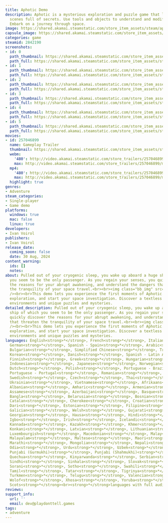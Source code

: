 ```yaml
---
title: Aphotic Demo
description: Aphotic is a mysterious exploration and puzzle game that lets you explore
  scenes full of secrets. Use tools and objects to understand and modify your environment.
  Embark on a journey through space.
image: https://shared.akamai.steamstatic.com/store_item_assets/steam/apps/2842190/header.jpg?t=1729067862
capsule_image: https://shared.akamai.steamstatic.com/store_item_assets/steam/apps/2842190/9be0e420e31286095c6c44cdbebc78a319c891ae/capsule_231x87.jpg?t=1729067862
categories: game
steamid: 2842190
screenshots:
- id: 0
  path_thumbnail: https://shared.akamai.steamstatic.com/store_item_assets/steam/apps/2842190/ss_2a8de280ab2a9c9704423d1107cc8060a0dd3c45.600x338.jpg?t=1729067862
  path_full: https://shared.akamai.steamstatic.com/store_item_assets/steam/apps/2842190/ss_2a8de280ab2a9c9704423d1107cc8060a0dd3c45.1920x1080.jpg?t=1729067862
- id: 1
  path_thumbnail: https://shared.akamai.steamstatic.com/store_item_assets/steam/apps/2842190/ss_3a7dc0faab39b6183ee84fd7ab875dbce3f7f5c2.600x338.jpg?t=1729067862
  path_full: https://shared.akamai.steamstatic.com/store_item_assets/steam/apps/2842190/ss_3a7dc0faab39b6183ee84fd7ab875dbce3f7f5c2.1920x1080.jpg?t=1729067862
- id: 2
  path_thumbnail: https://shared.akamai.steamstatic.com/store_item_assets/steam/apps/2842190/ss_4a610e220a01f377d51f4433e62fbc4edd20fc9d.600x338.jpg?t=1729067862
  path_full: https://shared.akamai.steamstatic.com/store_item_assets/steam/apps/2842190/ss_4a610e220a01f377d51f4433e62fbc4edd20fc9d.1920x1080.jpg?t=1729067862
- id: 3
  path_thumbnail: https://shared.akamai.steamstatic.com/store_item_assets/steam/apps/2842190/ss_b7f273783c5246a8d61d9c22c6092377bad306cc.600x338.jpg?t=1729067862
  path_full: https://shared.akamai.steamstatic.com/store_item_assets/steam/apps/2842190/ss_b7f273783c5246a8d61d9c22c6092377bad306cc.1920x1080.jpg?t=1729067862
- id: 4
  path_thumbnail: https://shared.akamai.steamstatic.com/store_item_assets/steam/apps/2842190/ss_59280b89f00a27869e659fdecee17dc6614ace46.600x338.jpg?t=1729067862
  path_full: https://shared.akamai.steamstatic.com/store_item_assets/steam/apps/2842190/ss_59280b89f00a27869e659fdecee17dc6614ace46.1920x1080.jpg?t=1729067862
- id: 5
  path_thumbnail: https://shared.akamai.steamstatic.com/store_item_assets/steam/apps/2842190/ss_e2f4a8bf8bf2271febb5a6834f0be5b4c698e766.600x338.jpg?t=1729067862
  path_full: https://shared.akamai.steamstatic.com/store_item_assets/steam/apps/2842190/ss_e2f4a8bf8bf2271febb5a6834f0be5b4c698e766.1920x1080.jpg?t=1729067862
movies:
- id: 257046899
  name: Gameplay Trailer
  thumbnail: https://shared.akamai.steamstatic.com/store_item_assets/steam/apps/257046899/movie.293x165.jpg?t=1724481832
  webm:
    '480': http://video.akamai.steamstatic.com/store_trailers/257046899/movie480_vp9.webm?t=1724481832
    max: http://video.akamai.steamstatic.com/store_trailers/257046899/movie_max_vp9.webm?t=1724481832
  mp4:
    '480': http://video.akamai.steamstatic.com/store_trailers/257046899/movie480.mp4?t=1724481832
    max: http://video.akamai.steamstatic.com/store_trailers/257046899/movie_max.mp4?t=1724481832
  highlight: true
genres:
- Adventure
steam_categories:
- Single-player
- Game demo
platforms:
  windows: true
  mac: false
  linux: true
developers:
- Ivan Voirol
publishers:
- Ivan Voirol
release_date:
  coming_soon: false
  date: 30 Aug, 2024
content_warning:
  ids: []
  notes:
about: Pulled out of your cryogenic sleep, you wake up aboard a huge ship of which
  you seem to be the only passenger. As you regain your senses, you quickly discover
  the reasons for your abrupt awakening, and understand the dangers that threaten
  the tranquility of your space travel.<br><br><img class="bb_img" src="https://shared.akamai.steamstatic.com/store_item_assets/steam/apps/2842190/extras/00.gif?t=1729067862"
  /><br><br>This demo lets you experience the first moments of Aphotic. Begin your
  exploration, and start your space investigation. Discover a textless universe, vibrant
  environments and unique puzzles and mysteries.
detailed_description: Pulled out of your cryogenic sleep, you wake up aboard a huge
  ship of which you seem to be the only passenger. As you regain your senses, you
  quickly discover the reasons for your abrupt awakening, and understand the dangers
  that threaten the tranquility of your space travel.<br><br><img class="bb_img" src="https://shared.akamai.steamstatic.com/store_item_assets/steam/apps/2842190/extras/00.gif?t=1729067862"
  /><br><br>This demo lets you experience the first moments of Aphotic. Begin your
  exploration, and start your space investigation. Discover a textless universe, vibrant
  environments and unique puzzles and mysteries.
languages: English<strong>*</strong>, French<strong>*</strong>, Italian<strong>*</strong>,
  German<strong>*</strong>, Spanish - Spain<strong>*</strong>, Arabic<strong>*</strong>,
  Bulgarian<strong>*</strong>, Simplified Chinese<strong>*</strong>, Traditional Chinese<strong>*</strong>,
  Korean<strong>*</strong>, Danish<strong>*</strong>, Spanish - Latin America<strong>*</strong>,
  Finnish<strong>*</strong>, Greek<strong>*</strong>, Hungarian<strong>*</strong>,
  Indonesian<strong>*</strong>, Japanese<strong>*</strong>, Norwegian<strong>*</strong>,
  Dutch<strong>*</strong>, Polish<strong>*</strong>, Portuguese - Brazil<strong>*</strong>,
  Portuguese - Portugal<strong>*</strong>, Romanian<strong>*</strong>, Russian<strong>*</strong>,
  Swedish<strong>*</strong>, Czech<strong>*</strong>, Thai<strong>*</strong>, Turkish<strong>*</strong>,
  Ukrainian<strong>*</strong>, Vietnamese<strong>*</strong>, Afrikaans<strong>*</strong>,
  Albanian<strong>*</strong>, Amharic<strong>*</strong>, Armenian<strong>*</strong>,
  Assamese<strong>*</strong>, Azerbaijani<strong>*</strong>, Basque<strong>*</strong>,
  Bangla<strong>*</strong>, Belarusian<strong>*</strong>, Bosnian<strong>*</strong>,
  Catalan<strong>*</strong>, Cherokee<strong>*</strong>, Croatian<strong>*</strong>,
  Dari<strong>*</strong>, Estonian<strong>*</strong>, Filipino<strong>*</strong>,
  Galician<strong>*</strong>, Welsh<strong>*</strong>, Gujarati<strong>*</strong>,
  Georgian<strong>*</strong>, Hausa<strong>*</strong>, Hindi<strong>*</strong>, Hebrew<strong>*</strong>,
  Igbo<strong>*</strong>, Irish<strong>*</strong>, Icelandic<strong>*</strong>, K'iche'<strong>*</strong>,
  Kannada<strong>*</strong>, Kazakh<strong>*</strong>, Khmer<strong>*</strong>, Kyrgyz<strong>*</strong>,
  Konkani<strong>*</strong>, Latvian<strong>*</strong>, Lithuanian<strong>*</strong>,
  Luxembourgish<strong>*</strong>, Macedonian<strong>*</strong>, Malay<strong>*</strong>,
  Malayalam<strong>*</strong>, Maltese<strong>*</strong>, Maori<strong>*</strong>,
  Marathi<strong>*</strong>, Mongolian<strong>*</strong>, Nepali<strong>*</strong>,
  Odia<strong>*</strong>, Urdu<strong>*</strong>, Uzbek<strong>*</strong>, Uyghur<strong>*</strong>,
  Punjabi (Gurmukhi)<strong>*</strong>, Punjabi (Shahmukhi)<strong>*</strong>, Persian<strong>*</strong>,
  Quechua<strong>*</strong>, Kinyarwanda<strong>*</strong>, Serbian<strong>*</strong>,
  Sindhi<strong>*</strong>, Sinhala<strong>*</strong>, Slovak<strong>*</strong>, Slovenian<strong>*</strong>,
  Sorani<strong>*</strong>, Sotho<strong>*</strong>, Swahili<strong>*</strong>, Tajik<strong>*</strong>,
  Tamil<strong>*</strong>, Tatar<strong>*</strong>, Tigrinya<strong>*</strong>, Tswana<strong>*</strong>,
  Turkmen<strong>*</strong>, Telugu<strong>*</strong>, Valencian<strong>*</strong>,
  Wolof<strong>*</strong>, Xhosa<strong>*</strong>, Yoruba<strong>*</strong>, Zulu<strong>*</strong>,
  Scots<strong>*</strong><br><strong>*</strong>languages with full audio support
reviews:
support_info:
  url: ''
  email: dev@playdonttell.games
tags:
- adventure
---
```


